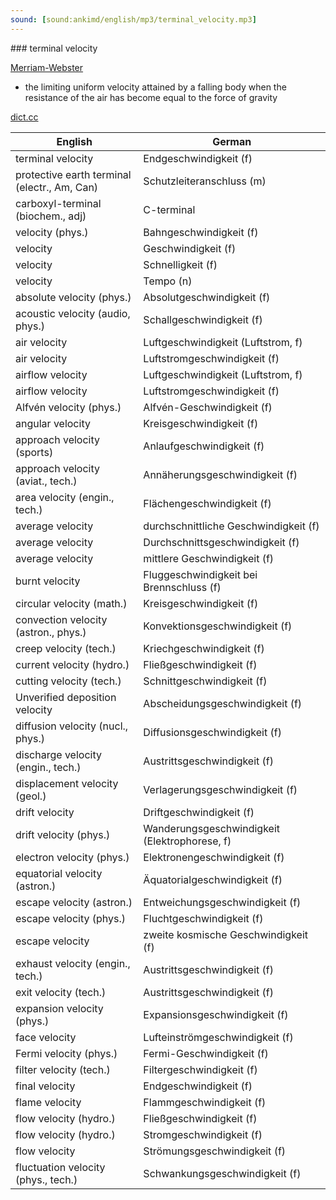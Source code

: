 ```yaml
---
sound: [sound:ankimd/english/mp3/terminal_velocity.mp3]
---
```


\### terminal velocity

[Merriam-Webster](https://www.merriam-webster.com/dictionary/terminal+velocity)

- the limiting uniform velocity attained by a falling body when the resistance of the air has become equal to the force of gravity

[dict.cc](https://www.dict.cc/terminal+velocity)

| English        | German       |
| -------------- | ------------ |
| terminal velocity | Endgeschwindigkeit (f) |
| protective earth terminal <PE terminal> (electr., Am, Can) | Schutzleiteranschluss (m) |
| carboxyl-terminal <C-terminal> (biochem., adj) | C-terminal |
| velocity (phys.) | Bahngeschwindigkeit (f) |
| velocity | Geschwindigkeit (f) |
| velocity | Schnelligkeit (f) |
| velocity | Tempo (n) |
| absolute velocity (phys.) | Absolutgeschwindigkeit (f) |
| acoustic velocity (audio, phys.) | Schallgeschwindigkeit (f) |
| air velocity | Luftgeschwindigkeit (Luftstrom, f) |
| air velocity | Luftstromgeschwindigkeit (f) |
| airflow velocity | Luftgeschwindigkeit (Luftstrom, f) |
| airflow velocity | Luftstromgeschwindigkeit (f) |
| Alfvén velocity (phys.) | Alfvén-Geschwindigkeit (f) |
| angular velocity | Kreisgeschwindigkeit (f) |
| approach velocity (sports) | Anlaufgeschwindigkeit (f) |
| approach velocity (aviat., tech.) | Annäherungsgeschwindigkeit (f) |
| area velocity (engin., tech.) | Flächengeschwindigkeit (f) |
| average velocity | durchschnittliche Geschwindigkeit (f) |
| average velocity | Durchschnittsgeschwindigkeit (f) |
| average velocity | mittlere Geschwindigkeit (f) |
| burnt velocity | Fluggeschwindigkeit bei Brennschluss (f) |
| circular velocity (math.) | Kreisgeschwindigkeit (f) |
| convection velocity (astron., phys.) | Konvektionsgeschwindigkeit (f) |
| creep velocity (tech.) | Kriechgeschwindigkeit (f) |
| current velocity (hydro.) | Fließgeschwindigkeit (f) |
| cutting velocity (tech.) | Schnittgeschwindigkeit (f) |
| Unverified deposition velocity | Abscheidungsgeschwindigkeit (f) |
| diffusion velocity (nucl., phys.) | Diffusionsgeschwindigkeit (f) |
| discharge velocity (engin., tech.) | Austrittsgeschwindigkeit (f) |
| displacement velocity (geol.) | Verlagerungsgeschwindigkeit (f) |
| drift velocity | Driftgeschwindigkeit (f) |
| drift velocity (phys.) | Wanderungsgeschwindigkeit (Elektrophorese, f) |
| electron velocity (phys.) | Elektronengeschwindigkeit (f) |
| equatorial velocity (astron.) | Äquatorialgeschwindigkeit (f) |
| escape velocity (astron.) | Entweichungsgeschwindigkeit (f) |
| escape velocity (phys.) | Fluchtgeschwindigkeit (f) |
| escape velocity | zweite kosmische Geschwindigkeit (f) |
| exhaust velocity (engin., tech.) | Austrittsgeschwindigkeit (f) |
| exit velocity (tech.) | Austrittsgeschwindigkeit (f) |
| expansion velocity (phys.) | Expansionsgeschwindigkeit (f) |
| face velocity | Lufteinströmgeschwindigkeit (f) |
| Fermi velocity (phys.) | Fermi-Geschwindigkeit (f) |
| filter velocity (tech.) | Filtergeschwindigkeit (f) |
| final velocity | Endgeschwindigkeit (f) |
| flame velocity | Flammgeschwindigkeit (f) |
| flow velocity (hydro.) | Fließgeschwindigkeit (f) |
| flow velocity (hydro.) | Stromgeschwindigkeit (f) |
| flow velocity | Strömungsgeschwindigkeit (f) |
| fluctuation velocity (phys., tech.) | Schwankungsgeschwindigkeit (f) |
